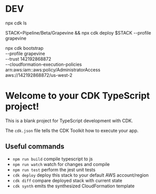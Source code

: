 # DEV

<!-- ls stacks -->
npx cdk ls
<!-- Deploy Stack -->
STACK=Pipeline/Beta/Grapevine && npx cdk deploy $STACK --profile grapevine

<!-- Bootstrap new account/regions for stage -->
npx cdk bootstrap \
  --profile grapevine \
  --trust 142192868872 \
  --cloudformation-execution-policies arn:aws:iam::aws:policy/AdministratorAccess \
  aws://142192868872/us-west-2

# Welcome to your CDK TypeScript project!

This is a blank project for TypeScript development with CDK.

The `cdk.json` file tells the CDK Toolkit how to execute your app.

## Useful commands

 * `npm run build`   compile typescript to js
 * `npm run watch`   watch for changes and compile
 * `npm run test`    perform the jest unit tests
 * `cdk deploy`      deploy this stack to your default AWS account/region
 * `cdk diff`        compare deployed stack with current state
 * `cdk synth`       emits the synthesized CloudFormation template
